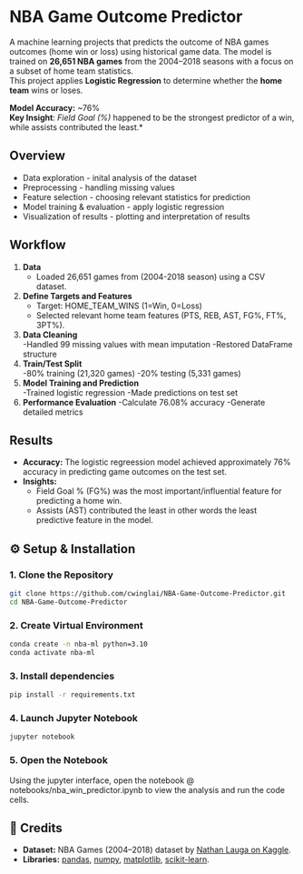 # NBA Game Outcome Predictor

A machine learning projects that predicts the outcome of NBA games outcomes (home win or loss) using historical game data.
The model is trained on **26,651 NBA games** from the 2004–2018 seasons with a focus on a subset of home team statistics.  
This project applies **Logistic Regression** to determine whether the **home team** wins or loses.

**Model Accuracy:** ~76%  
**Key Insight**: *Field Goal (%)* happened to be the strongest predictor of a win, while assists contributed the least.*

## Overview
- Data exploration - inital analysis of the dataset
- Preprocessing - handling missing values 
- Feature selection - choosing relevant statistics for prediction 
- Model training & evaluation - apply logistic regression
- Visualization of results - plotting and interpretation of results

## Workflow
1. **Data**  
   - Loaded 26,651 games from (2004-2018 season) using a CSV dataset.
2. **Define Targets and Features**  
   - Target: HOME_TEAM_WINS (1=Win, 0=Loss)
   - Selected relevant home team features (PTS, REB, AST, FG%, FT%, 3PT%).  
3. **Data Cleaning**  
   -Handled 99 missing values with mean imputation
   -Restored DataFrame structure
4. **Train/Test Split**  
   -80% training (21,320 games)
   -20% testing (5,331 games)
5. **Model Training and Prediction**  
   -Trained logistic regression
   -Made predictions on test set
6. **Performance Evaluation**
   -Calculate 76.08% accuracy
   -Generate detailed metrics

## Results
- **Accuracy:** The logistic regreession model achieved approximately 76% accuracy in predicting game outcomes on the test set.  
- **Insights:**  
  - Field Goal % (FG%) was the most important/influential feature for predicting a home win.  
  - Assists (AST) contributed the least in other words the least predictive feature in the model.

## ⚙️ Setup & Installation

### 1. Clone the Repository
```bash
git clone https://github.com/cwinglai/NBA-Game-Outcome-Predictor.git
cd NBA-Game-Outcome-Predictor
```
### 2. Create Virtual Environment
```bash
conda create -n nba-ml python=3.10
conda activate nba-ml
```
### 3. Install dependencies
```bash
pip install -r requirements.txt
```
### 4. Launch Jupyter Notebook
```bash
jupyter notebook
```
### 5. Open the Notebook
Using the jupyter interface, open the notebook @ notebooks/nba_win_predictor.ipynb to view the analysis and run the code cells.

## 🙏 Credits
- **Dataset:** NBA Games (2004–2018) dataset by [Nathan Lauga on Kaggle](https://www.kaggle.com/datasets/nathanlauga/nba-games).  
- **Libraries:** [pandas](https://pandas.pydata.org/), [numpy](https://numpy.org/), [matplotlib](https://matplotlib.org/), [scikit-learn](https://scikit-learn.org/). 

